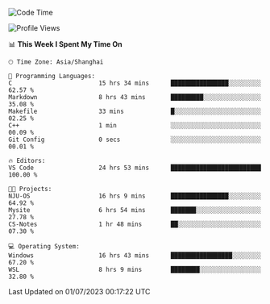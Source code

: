 <!--START_SECTION:waka-->
![Code Time](http://img.shields.io/badge/Code%20Time-1%2C034%20hrs%2014%20mins-blue)

![Profile Views](http://img.shields.io/badge/Profile%20Views-0-blue)

📊 **This Week I Spent My Time On** 

```text
🕑︎ Time Zone: Asia/Shanghai

💬 Programming Languages: 
C                        15 hrs 34 mins      ████████████████░░░░░░░░░   62.57 % 
Markdown                 8 hrs 43 mins       █████████░░░░░░░░░░░░░░░░   35.08 % 
Makefile                 33 mins             █░░░░░░░░░░░░░░░░░░░░░░░░   02.25 % 
C++                      1 min               ░░░░░░░░░░░░░░░░░░░░░░░░░   00.09 % 
Git Config               0 secs              ░░░░░░░░░░░░░░░░░░░░░░░░░   00.01 % 

🔥 Editors: 
VS Code                  24 hrs 53 mins      █████████████████████████   100.00 % 

🐱‍💻 Projects: 
NJU-OS                   16 hrs 9 mins       ████████████████░░░░░░░░░   64.92 % 
Mysite                   6 hrs 54 mins       ███████░░░░░░░░░░░░░░░░░░   27.78 % 
CS-Notes                 1 hr 48 mins        ██░░░░░░░░░░░░░░░░░░░░░░░   07.30 % 

💻 Operating System: 
Windows                  16 hrs 43 mins      █████████████████░░░░░░░░   67.20 % 
WSL                      8 hrs 9 mins        ████████░░░░░░░░░░░░░░░░░   32.80 % 
```


 Last Updated on 01/07/2023 00:17:22 UTC
<!--END_SECTION:waka-->